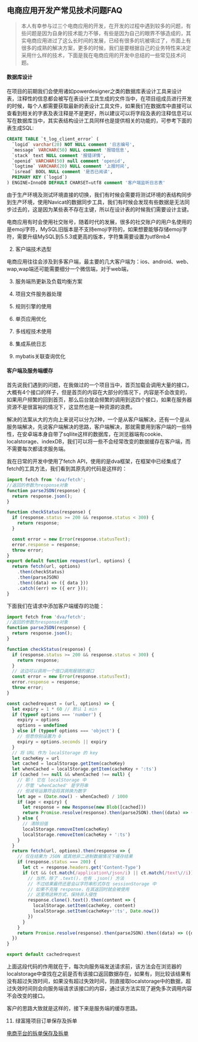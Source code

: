 ## 电商应用开发产常见技术问题FAQ

> 本人有幸参与过三个电商应用的开发，在开发的过程中遇到较多的问题，有些问题是因为自身的技术能力不够，有些是因为自己的眼界不够造成的，其实电商应用进过了这么长时间的发展，已经有很多的坑被填过了，市面上有很多的成熟的解决方案，更多的时候，我们是要根据自己的业务特性来决定采用什么样的技术，下面是我在电商应用的开发中总结的一些常见技术问题。

#### 数据库设计

在项目的前期我们会使用诸如powerdesigner之类的数据库表设计工具来设计表，注释性的信息都会被写在表设计工具生成的文件当中，在项目组成员进行开发的时候，每个人都需要获取最新的表设计工具文件，如果我们在数据库中直接可以查看到相关的字表及表注释是不是更好，所以建议可以将字段及表的注释信息可以写在数据库当中，其实表结构设计工具同样也是提供相关的功能的，可参考下面的表生成SQL:

````sql
CREATE TABLE `t_log_client_error` (
  `logid` varchar(20) NOT NULL comment '日志编号',
  `message` VARCHAR(50) NULL comment '报错信息',
  `stack` text NULL comment '报错详情',
  `openid` VARCHAR(50) null comment 'openid',
  `logtime` VARCHAR(20) NULL comment '上报时间',
  `isread` BOOL NULL comment '是否已阅读',
  PRIMARY KEY (`logid`)
) ENGINE=InnoDB DEFAULT CHARSET=utf8 comment '客户端监听日志表'
````

由于生产环境及测试环境直接的切换，我们有时候会需要将测试环境的表结构同步到生产环境，使用Navicat的数据同步工具，我们有时候会发现有些数据是无法同步过去的，这是因为某些表不存在主键，所以在设计表的时候我们需要设计主键。

电商应用有时会使用社交账号，随着时代的发展，很多的社交账户的用户名使用的是emoji字符，MySQL旧版本是不支持emoji字符的，如果想要能够存储emoji字符，需要升级MySQL到5.5.3或更高的版本，字符集需要设置为utf8mb4

2. 客户端技术选型

电商应用往往会涉及到多客户端，最主要的几大客户端为：ios、android、web、wap,wap端还可能需要细分一个微信端，对于web端，

3. 服务端热更新及负载均衡方案

4. 项目文件服务器处理

5. 规则引擎的使用

6. 单页应用优化

7. 多线程技术使用

8. 集成系统日志

9. mybatis关联查询优化

#### 客户端及服务端缓存

首先说我们遇到的问题，在我做过的一个项目当中，首页加载会调用大量的接口，大概有4个接口的样子，但是首页的内容在大部分的情况下，内容是不会改变的，如果用户频繁的回到首页，那么后台就会频繁的调用到这四个接口，如果在服务器资源不是很富裕的情况下，这显然也是一种资源的浪费。

解决的法案从大的方向上来说可以分为2种，一个是从客户端解决，还有一个是从服务端解决，先说客户端解决的思路，客户端解决，那就需要用到客户端的一些特性，在安卓端本身自带了sqllite这样的数据库，在浏览器端有cookie、localstorage、indexDB，我们可以将一些不会经常改变的数据缓存在客户端，而不需要每次都请求服务端。

我在日常的开发中使用了fetch API，使用的是dva框架，在框架中已经集成了fetch的工具方法，我们看到其原先的代码是这样的：

````javascript
import fetch from 'dva/fetch';
//返回的参数为response对象
function parseJSON(response) {
  return response.json();
}

function checkStatus(response) {
  if (response.status >= 200 && response.status < 300) {
    return response;
  }

  const error = new Error(response.statusText);
  error.response = response;
  throw error;
}
export default function request(url, options) {
  return fetch(url, options)
    .then(checkStatus)
    .then(parseJSON)
    .then((data) => ({ data }))
    .catch((err) => ({ err }));
}
````

下面我们在请求中添加客户端缓存的功能：

````javascript
import fetch from 'dva/fetch';
//返回的参数为response对象
function parseJSON(response) {
  return response.json();
}

function checkStatus(response) {
  if (response.status >= 200 && response.status < 300) {
    return response;
  }
  // 这边可以调用一个借口调用报错的接口
  const error = new Error(response.statusText);
  error.response = response;
  throw error;
}

const cachedrequest = (url, options) => {
  let expiry = 1 * 60 // 默认 1 min
  if (typeof options === 'number') {
    expiry = options
    options = undefined
  } else if (typeof options === 'object') {
    // 但愿你别设置为 0
    expiry = options.seconds || expiry
  }
  // 将 URL 作为 localStorage 的 key
  let cacheKey = url
  let cached = localStorage.getItem(cacheKey)
  let whenCached = localStorage.getItem(cacheKey + ':ts')
  if (cached !== null && whenCached !== null) {
    // 耶！ 它在 localStorage 中
    // 尽管 'whenCached' 是字符串
    // 但减号运算符会将其转换为数字
    let age = (Date.now() - whenCached) / 1000
    if (age < expiry) {
      let response = new Response(new Blob([cached]))
      return Promise.resolve(response).then(parseJSON).then((data) => ({data}))
    } else {
      // 清除旧值
      localStorage.removeItem(cacheKey)
      localStorage.removeItem(cacheKey + ':ts')
    }
  }
  return fetch(url, options).then(response => {
    // 仅在结果为 JSON 或其他非二进制数据情况下缓存结果
    if (response.status === 200) {
      let ct = response.headers.get('Content-Type')
      if (ct && (ct.match(/application\/json/i) || ct.match(/text\//i))) {
        // 当然，除了 .text()，也有 .json() 方法
        // 不过结果最终还是会以字符串形式存在 sessionStorage 中
        // 如果不克隆 response，在其返回时就会被使用
        // 这里用这种方式，保持非入侵性
        response.clone().text().then(content => {
          localStorage.setItem(cacheKey, content)
          localStorage.setItem(cacheKey+':ts', Date.now())
        })
      }
    }
    return Promise.resolve(response).then(parseJSON).then((data) => ({data}))
  })
}

export default cachedrequest
````

上面这段代码的作用就在于，每次向服务端发送请求前，该方法会在浏览器的localstorage中查找在之前是否有该接口返回数据存在，如果有，则比较该结果有没有超过失效时间，如果没有超过失效时间，则直接取localstorage中的数据，超过失效时间则会向服务端请求该接口的内容，通过该方法实现了避免多次调用内容不会改变的接口。

客户的思路大致就是这样的，接下来是服务端的缓存思路。



11. 绿富隆项目订单保存及拆单

[电商平台的拆单保存及拆单](dian-shang-ping-tai-de-chai-dan.md)


